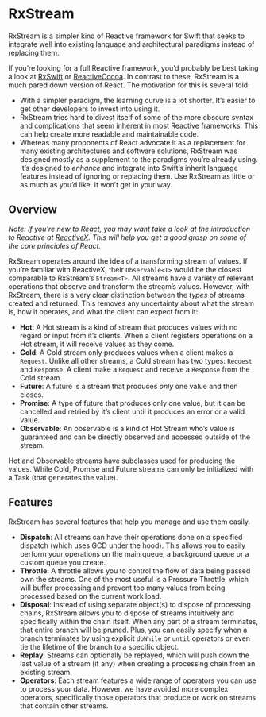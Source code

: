 # RxStream

RxStream is a simpler kind of Reactive framework for Swift that seeks to integrate well into existing language and architectural paradigms instead of replacing them.

If you’re looking for a full Reactive framework, you’d probably be best taking a look at [RxSwift](https://github.com/ReactiveX/RxSwift) or [ReactiveCocoa](https://github.com/ReactiveCocoa/ReactiveCocoa).  In contrast to these, RxStream is a much pared down version of React.  The motivation for this is several fold:

- With a simpler paradigm, the learning curve is a lot shorter. It’s easier to get other developers to invest into using it.
- RxStream tries hard to divest itself of some of the more obscure syntax and complications that seem inherent in most Reactive frameworks.  This can help create more readable and maintainable code.
- Whereas many proponents of React advocate it as a replacement for many existing architectures and software solutions, RxStream was designed mostly as a supplement to the paradigms you’re already using.  It’s designed to _enhance_ and integrate into Swift’s inherit language features instead of ignoring or replacing them.  Use RxStream as little or as much as you’d like.  It won’t get in your way.


## Overview

_Note: If you’re new to React, you may want take a look at the introduction to Reactive at [ReactiveX](http://reactivex.io/intro.html).  This will help you get a good grasp on some of the core principles of React._

RxStream operates around the idea of a transforming stream of values.  If you’re familiar with ReactiveX, their `Observable<T>` would be the closest comparable to RxStream’s `Stream<T>`.  All streams have a variety of relevant operations that observe and transform the stream’s values.  However, with RxStream, there is a very clear distinction between the _types_ of streams created and returned.  This removes any uncertainty about what the stream is, how it operates, and what the client can expect from it:

- **Hot**: A Hot stream is a kind of stream that produces values with no regard or input from it’s clients.  When a client registers operations on a Hot stream, it will receive values as they come.
- **Cold**: A Cold stream only produces values when a client makes a `Request`.  Unlike all other streams, a Cold stream has two types: `Request` and `Response`.  A client make a `Request` and receive a `Response` from the Cold stream.  
- **Future**: A future is a stream that produces _only_ one value and then closes.  
- **Promise**: A type of future that produces only one value, but it can be cancelled and retried by it’s client until it produces an error or a valid value.
- **Observable**: An observable is a kind of Hot Stream who’s value is guaranteed and can be directly observed and accessed outside of the stream.

Hot and Observable streams have subclasses used for producing the values.  While Cold, Promise and Future streams can only be initialized with a Task (that generates the value).

## Features

RxStream has several features that help you manage and use them easily.

- **Dispatch**: All streams can have their operations done on a specified dispatch (which uses GCD under the hood).  This allows you to easily perform your operations on the main queue, a background queue or a custom queue you create.
- **Throttle**: A throttle allows you to control the flow of data being passed own the streams.  One of the most useful is a Pressure Throttle, which will buffer processing and prevent too many values from being processed based on the current work load.
- **Disposal**:  Instead of using separate object(s) to dispose of processing chains, RxStream allows you to dispose of streams intuitively and specifically within the chain itself.  When any part of a stream terminates, that entire branch will be pruned.  Plus, you can easily specify when a branch terminates by using explicit `doWhile` or `until` operators or even tie the lifetime of the branch to a specific object.
-  **Replay**: Streams can optionally be replayed, which will push down the last value of a stream (if any) when creating a processing chain from an existing stream.
- **Operators**: Each stream features a wide range of operators you can use to process your data.  However, we have avoided more complex operators, specifically those operators that produce or work on streams that contain other streams.  
